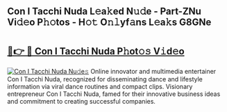 ## Con I Tacchi Nuda L𝚎a𝚔ed N𝚞𝚍e - Part-ZNu Vi𝚍𝚎o P𝚑𝚘tos - H𝚘𝚝 O𝚗𝚕yf𝚊ns L𝚎a𝚔s G8GNe

# <h2><a href="http://kfboaqe.oniu.top/?m=Con+I+Tacchi+Nuda">🔗👉 🔴 Con I Tacchi Nuda P𝚑ot𝚘𝚜 V𝚒d𝚎o</a></h2>

[![Con I Tacchi Nuda Nu𝚍e𝚜](https://i.imgur.com/0qMVB7G.gif)](http://kfboaqe.oniu.top/?m=Con+I+Tacchi+Nuda)
Online innovator and multimedia entertainer Con I Tacchi Nuda, recognized for disseminating dance and lifestyle information via viral dance routines and compact clips. Visionary entrepreneur Con I Tacchi Nuda, famed for their innovative business ideas and commitment to creating successful companies.  
